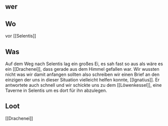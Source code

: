 ## wer


## Wo
vor [[Selentis]]

## Was
Auf dem Weg nach Selentis lag ein großes Ei, es sah fast so aus als wäre es ein [[Drachenei]], dass gerade aus dem Himmel gefallen war. Wir wussten nicht was wir damit anfangen sollten also schreiben wir einen Brief an den einzigen der uns in dieser Situation vielleicht helfen konnte, [[Ignatius]]. Er antwortete auch schnell und wir schickte uns zu dem [[Löwenkessel]], eine Taverne in Selentis um es dort für ihn abzulegen.

## Loot
[[Drachenei]]
